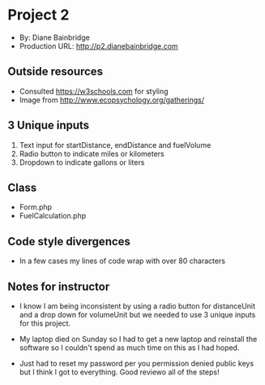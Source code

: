 # Project 2
+ By: Diane Bainbridge
+ Production URL: <http://p2.dianebainbridge.com>

## Outside resources
+ Consulted https://w3schools.com for styling
+ Image from http://www.ecopsychology.org/gatherings/
## 3 Unique inputs
<ol>
    <li>Text input for startDistance, endDistance and fuelVolume</li>
    <li>Radio button to indicate miles or kilometers</li>
    <li>Dropdown to indicate gallons or liters</li>
</ol>

## Class
+ Form.php
+ FuelCalculation.php


## Code style divergences
+ In a few cases my lines of code wrap with over 80 characters

## Notes for instructor
+ I know I am being inconsistent by using a radio button for distanceUnit
and a drop down for volumeUnit but we needed to use 3 unique inputs for
this project.

+ My laptop died on Sunday so I had to get a new laptop and reinstall 
the software so I couldn't spend as much time on this as I had hoped.
+ Just had to reset my password per you permission denied public keys 
but I think I got to everything.  Good reviewo all of the steps!